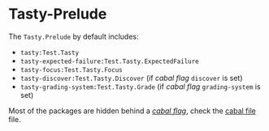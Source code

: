 # Tasty-Prelude

The `Tasty.Prelude` by default includes:

* `tasty:Test.Tasty`
* `tasty-expected-failure:Test.Tasty.ExpectedFailure`
* `tasty-focus:Test.Tasty.Focus`
* `tasty-discover:Test.Tasty.Discover` (if _cabal flag_ `discover` is set)
* `tasty-grading-system:Test.Tasty.Grade` (if _cabal flag_ `grading-system` is set)

Most of the packages are hidden behind a [_cabal
flag_](https://cabal.readthedocs.io/en/latest/setup-commands.html#controlling-flag-assignments),
check the [cabal
file](https://github.com/coot/tasty-prelude/blob/master/tasty-prelude.cabal)
file.
